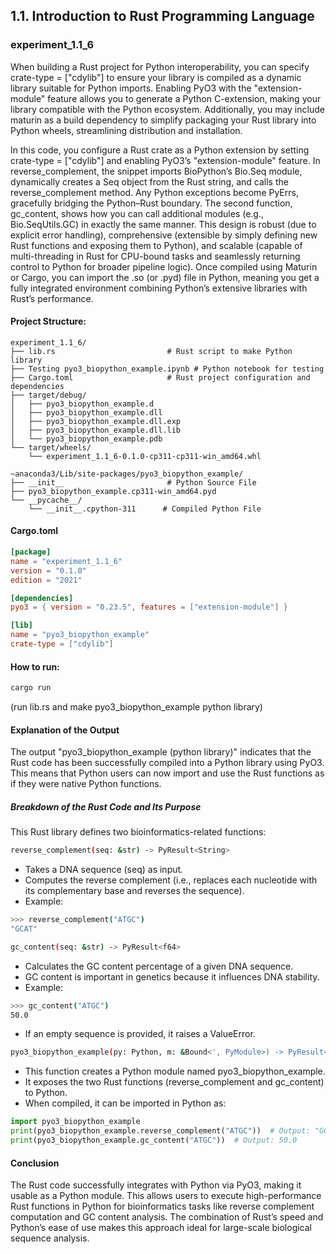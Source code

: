 ## 1.1. Introduction to Rust Programming Language

### experiment_1.1_6

When building a Rust project for Python interoperability, you can specify crate-type = ["cdylib"] to ensure your library is compiled as a dynamic library suitable for Python imports. Enabling PyO3 with the "extension-module" feature allows you to generate a Python C-extension, making your library compatible with the Python ecosystem. Additionally, you may include maturin as a build dependency to simplify packaging your Rust library into Python wheels, streamlining distribution and installation.

In this code, you configure a Rust crate as a Python extension by setting crate-type = ["cdylib"] and enabling PyO3’s "extension-module" feature. In reverse_complement, the snippet imports BioPython’s Bio.Seq module, dynamically creates a Seq object from the Rust string, and calls the reverse_complement method. Any Python exceptions become PyErrs, gracefully bridging the Python–Rust boundary. The second function, gc_content, shows how you can call additional modules (e.g., Bio.SeqUtils.GC) in exactly the same manner. This design is robust (due to explicit error handling), comprehensive (extensible by simply defining new Rust functions and exposing them to Python), and scalable (capable of multi-threading in Rust for CPU-bound tasks and seamlessly returning control to Python for broader pipeline logic). Once compiled using Maturin or Cargo, you can import the .so (or .pyd) file in Python, meaning you get a fully integrated environment combining Python’s extensive libraries with Rust’s performance.

#### Project Structure:

```plaintext
experiment_1.1_6/
├── lib.rs                         # Rust script to make Python library
├── Testing pyo3_biopython_example.ipynb # Python notebook for testing
├── Cargo.toml                     # Rust project configuration and dependencies
├── target/debug/
│   ├── pyo3_biopython_example.d
│   ├── pyo3_biopython_example.dll
│   ├── pyo3_biopython_example.dll.exp
│   ├── pyo3_biopython_example.dll.lib
│   └── pyo3_biopython_example.pdb
└── target/wheels/
    └── experiment_1.1_6-0.1.0-cp311-cp311-win_amd64.whl

~anaconda3/Lib/site-packages/pyo3_biopython_example/
├── __init__                       # Python Source File
├── pyo3_biopython_example.cp311-win_amd64.pyd
└── __pycache__/
    └── __init__.cpython-311      # Compiled Python File
```

#### Cargo.toml

```toml
[package]
name = "experiment_1.1_6"
version = "0.1.0"
edition = "2021"

[dependencies]
pyo3 = { version = "0.23.5", features = ["extension-module"] }

[lib]
name = "pyo3_biopython_example"
crate-type = ["cdylib"]
```

#### How to run:

```powershell
cargo run 
```

(run lib.rs and make pyo3_biopython_example python library)
  

#### Explanation of the Output
The output "pyo3_biopython_example (python library)" indicates that the Rust code has been successfully compiled into a Python library using PyO3. This means that Python users can now import and use the Rust functions as if they were native Python functions.

##### Breakdown of the Rust Code and Its Purpose

This Rust library defines two bioinformatics-related functions:

```sh
reverse_complement(seq: &str) -> PyResult<String>
```

* Takes a DNA sequence (seq) as input.
* Computes the reverse complement (i.e., replaces each nucleotide with its complementary base and reverses the sequence).
* Example:

```sh
>>> reverse_complement("ATGC")
"GCAT"
```

```sh
gc_content(seq: &str) -> PyResult<f64>
```

* Calculates the GC content percentage of a given DNA sequence.
* GC content is important in genetics because it influences DNA stability.
* Example:

```sh
>>> gc_content("ATGC")
50.0
```

* If an empty sequence is provided, it raises a ValueError.

```sh
pyo3_biopython_example(py: Python, m: &Bound<', PyModule>) -> PyResult<()>
```

* This function creates a Python module named pyo3_biopython_example.
* It exposes the two Rust functions (reverse_complement and gc_content) to Python.
* When compiled, it can be imported in Python as:

```python
import pyo3_biopython_example
print(pyo3_biopython_example.reverse_complement("ATGC"))  # Output: "GCAT"
print(pyo3_biopython_example.gc_content("ATGC"))  # Output: 50.0
```

#### Conclusion
The Rust code successfully integrates with Python via PyO3, making it usable as a Python module.
This allows users to execute high-performance Rust functions in Python for bioinformatics tasks like reverse complement computation and GC content analysis.
The combination of Rust’s speed and Python’s ease of use makes this approach ideal for large-scale biological sequence analysis.










